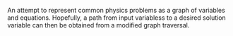 An attempt to represent common physics problems as a graph of variables and equations. Hopefully, a path from input variabless to a desired solution variable can then be obtained from a modified graph traversal.
